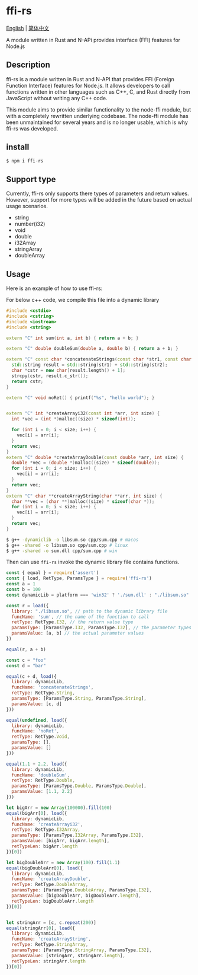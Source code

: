 # ffi-rs

<div>
<a href="https://github.com/zhangyuang/node-ffi-rs/blob/master/README.md">English</a> | <a href="https://github.com/zhangyuang/node-ffi-rs/blob/master/README_Zh.md">简体中文</a>
</div>

A module written in Rust and N-APi provides interface (FFI) features for Node.js


## Description

ffi-rs is a module written in Rust and N-API that provides FFI (Foreign Function Interface) features for Node.js. It allows developers to call functions written in other languages such as C++, C, and Rust directly from JavaScript without writing any C++ code.

This module aims to provide similar functionality to the node-ffi module, but with a completely rewritten underlying codebase. The node-ffi module has been unmaintained for several years and is no longer usable, which is why ffi-rs was developed.

## install

```js
$ npm i ffi-rs
```

## Support type

Currently, ffi-rs only supports there types of parameters and return values. However, support for more types will be added in the future based on actual usage scenarios.

- string
- number(i32)
- void
- double
- i32Array
- stringArray
- doubleArray

## Usage

Here is an example of how to use ffi-rs:

For below c++ code, we compile this file into a dynamic library

```cpp
#include <cstdio>
#include <cstring>
#include <iostream>
#include <string>

extern "C" int sum(int a, int b) { return a + b; }

extern "C" double doubleSum(double a, double b) { return a + b; }

extern "C" const char *concatenateStrings(const char *str1, const char *str2) {
  std::string result = std::string(str1) + std::string(str2);
  char *cstr = new char[result.length() + 1];
  strcpy(cstr, result.c_str());
  return cstr;
}

extern "C" void noRet() { printf("%s", "hello world"); }


extern "C" int *createArrayi32(const int *arr, int size) {
  int *vec = (int *)malloc((size) * sizeof(int));

  for (int i = 0; i < size; i++) {
    vec[i] = arr[i];
  }
  return vec;
}
extern "C" double *createArrayDouble(const double *arr, int size) {
  double *vec = (double *)malloc((size) * sizeof(double));
  for (int i = 0; i < size; i++) {
    vec[i] = arr[i];
  }
  return vec;
}
extern "C" char **createArrayString(char **arr, int size) {
  char **vec = (char **)malloc((size) * sizeof(char *));
  for (int i = 0; i < size; i++) {
    vec[i] = arr[i];
  }
  return vec;
}

```

```bash
$ g++ -dynamiclib -o libsum.so cpp/sum.cpp # macos
$ g++ -shared -o libsum.so cpp/sum.cpp # linux
$ g++ -shared -o sum.dll cpp/sum.cpp # win
```

Then can use `ffi-rs` invoke the dynamic library file contains functions.

```js
const { equal } = require('assert')
const { load, RetType, ParamsType } = require('ffi-rs')
const a = 1
const b = 100
const dynamicLib = platform === 'win32' ? './sum.dll' : "./libsum.so"

const r = load({
  library: "./libsum.so", // path to the dynamic library file
  funcName: 'sum', // the name of the function to call
  retType: RetType.I32, // the return value type
  paramsType: [ParamsType.I32, ParamsType.I32], // the parameter types
  paramsValue: [a, b] // the actual parameter values
})

equal(r, a + b)

const c = "foo"
const d = "bar"

equal(c + d, load({
  library: dynamicLib,
  funcName: 'concatenateStrings',
  retType: RetType.String,
  paramsType: [ParamsType.String, ParamsType.String],
  paramsValue: [c, d]
}))

equal(undefined, load({
  library: dynamicLib,
  funcName: 'noRet',
  retType: RetType.Void,
  paramsType: [],
  paramsValue: []
}))

equal(1.1 + 2.2, load({
  library: dynamicLib,
  funcName: 'doubleSum',
  retType: RetType.Double,
  paramsType: [ParamsType.Double, ParamsType.Double],
  paramsValue: [1.1, 2.2]
}))

let bigArr = new Array(100000).fill(100)
equal(bigArr[0], load({
  library: dynamicLib,
  funcName: 'createArrayi32',
  retType: RetType.I32Array,
  paramsType: [ParamsType.I32Array, ParamsType.I32],
  paramsValue: [bigArr, bigArr.length],
  retTypeLen: bigArr.length
})[0])

let bigDoubleArr = new Array(100).fill(1.1)
equal(bigDoubleArr[0], load({
  library: dynamicLib,
  funcName: 'createArrayDouble',
  retType: RetType.DoubleArray,
  paramsType: [ParamsType.DoubleArray, ParamsType.I32],
  paramsValue: [bigDoubleArr, bigDoubleArr.length],
  retTypeLen: bigDoubleArr.length
})[0])


let stringArr = [c, c.repeat(200)]
equal(stringArr[0], load({
  library: dynamicLib,
  funcName: 'createArrayString',
  retType: RetType.StringArray,
  paramsType: [ParamsType.StringArray, ParamsType.I32],
  paramsValue: [stringArr, stringArr.length],
  retTypeLen: stringArr.length
})[0])
```
